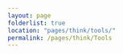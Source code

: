 ```yaml
---
layout: page
folderlist: true
location: "pages/think/tools/"
permalink: /pages/think/Tools
---
```


